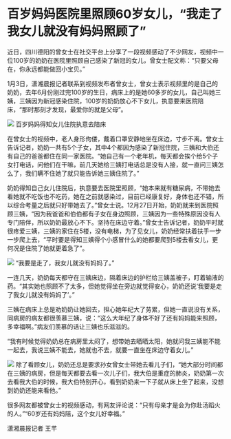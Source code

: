 # 百岁妈妈医院里照顾60岁女儿，“我走了我女儿就没有妈妈照顾了”

近日，四川德阳的曾女士在社交平台上分享了一段视频感动了不少网友，视频中一位100岁的奶奶在医院里照顾自己感染了新冠的女儿，曾女士配文称：“只要父母在，你永远都能做回小宝贝。”

1月3日，潇湘晨报记者联系到视频发布者曾女士，曾女士表示视频里的是自己的奶奶，去年6月份刚过完100岁的生日，病床上的是她60多岁的女儿，自己叫她三姨，三姨因为新冠感染住院，100岁的奶奶放心不下女儿，执意要来医院陪床，“那时那刻才发现，最爱你的就是父母”。

![](https://inews.gtimg.com/newsapp_bt/0/15591970984/1000)
百岁妈妈得知女儿住院执意去陪床

在曾女士的视频中，老人身形佝偻，戴着口罩安静地坐在床边，寸步不离。曾女士告诉记者，奶奶一共有5个子女，其中4个都因为感染了新冠住院，三姨和大伯还有自己的爸爸都住在同一家医院。“她自己有一个老年机，每天都会挨个给5个子女打电话，问他们在干嘛，前几天她给三姨打电话总是没有人接，就一直问三姨怎么了，我们瞒不住她了就只能告诉她三姨住院了。”

奶奶得知自己女儿住院后，执意要去医院里照顾，“她本来就有糖尿病，不带她去看她就不吃饭也不吃药，她在之前就感染过，目前已经康复好，身体也还不错，所以综合考量之后就只好带她去了。”曾女士说。12月27日开始，奶奶就来到医院照顾三姨，“因为我爸爸和伯伯都有子女在身边照顾，三姨因为一些特殊原因没有人专门陪伴，所以奶奶最放心不下。坚持在床边守着。”曾女士告诉记者，奶奶平时就很疼爱三姨，三姨的家住在5楼，没有电梯，为了见女儿，奶奶经常扶着扶手一步一步爬上去，“平时要是得知三姨得个小感冒什么的她都要爬到5楼去看女儿，更何况是住院了她就更着急了”。

![](https://inews.gtimg.com/newsapp_bt/0/15591971002/1000)
“我要是走了，我女儿就没有妈妈了。”

一连几天，奶奶每天都守在三姨床边，隔着床边的护栏给三姨盖被子，盯着输液的药。“其实她也照顾不了太多，但她觉得坐在旁边就觉得安心，奶奶还说‘我要是走了我女儿就没有妈妈了’。”

三姨在病床上总是劝奶奶让她回去，担心她年纪大了劳累，但她一直说没有关系，同病房的病友都很羡慕三姨，说：“这么大年纪了身体不好了还有妈妈能来照顾，多幸福啊。”病友们羡慕的话让三姨也乐滋滋的。

“我有时候觉得奶奶总在病房里太闷了，想带她去晒晒太阳，她就问我三姨能不能一起去，我说三姨不能去，她就也不去，就要一直坐在床边守着女儿。”

![](https://inews.gtimg.com/newsapp_bt/0/15591971009/1000)
除了看顾女儿，奶奶还总是要求孙女曾女士带她去看儿子们，“她大部分时间都在三姨的病房，但是每天都要去看一次儿子们，我大伯是重症的肺炎，奶奶第一次去看我大伯的时候，我大伯特别开心，看到奶奶来一下子就从床上坐了起来，没想到奶奶还能来看他。”

很多网友都被曾女士的视频感动，有网友评论说：“只有母亲才是会为你赴汤蹈火的人。”“60岁还有妈妈陪，这个女儿好幸福。”

潇湘晨报记者 王芊

